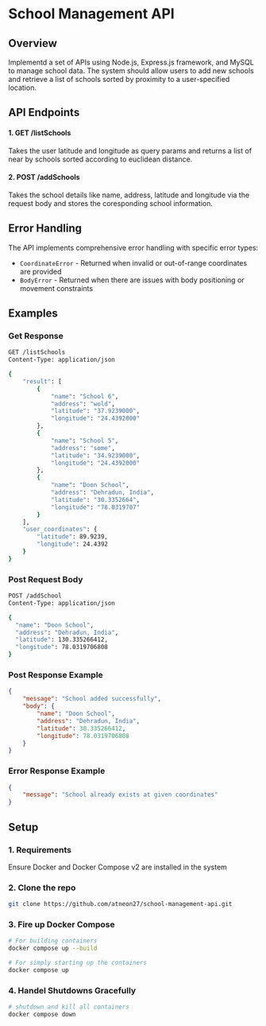 

# School Management API

## Overview
Implementd a set of APIs using Node.js, Express.js framework, and MySQL to manage school data. The system should allow users to add new schools and retrieve a list of schools sorted by proximity to a user-specified location.

## API Endpoints
#### 1. GET /listSchools
Takes the user latitude and longitude as query params and returns a list of near by schools sorted according to euclidean distance.

#### 2. POST /addSchools
Takes the school details like name, address, latitude and longitude via the request body and stores the coresponding school information.

## Error Handling
The API implements comprehensive error handling with specific error types:
- `CoordinateError` - Returned when invalid or out-of-range coordinates are provided
- `BodyError` - Returned when there are issues with body positioning or movement constraints

## Examples

### Get Response
```bash
GET /listSchools
Content-Type: application/json

{
    "result": [
        {
            "name": "School 6",
            "address": "wold",
            "latitude": "37.9239000",
            "longitude": "24.4392000"
        },
        {
            "name": "School 5",
            "address": "some",
            "latitude": "34.9239000",
            "longitude": "24.4392000"
        },
        {
            "name": "Doon School",
            "address": "Dehradun, India",
            "latitude": "30.3352664",
            "longitude": "78.0319707"
        }
    ],
    "user_coordinates": {
        "latitude": 89.9239,
        "longitude": 24.4392
    }
}
```

### Post Request Body
```bash
POST /addSchool
Content-Type: application/json

{
  "name": "Doon School",
  "address": "Dehradun, India",
  "latitude": 130.335266412,
  "longitude": 78.0319706808
}
```

### Post Response Example
```json
{
    "message": "School added successfully",
    "body": {
        "name": "Doon School",
        "address": "Dehradun, India",
        "latitude": 30.335266412,
        "longitude": 78.0319706808
    }
}
```

### Error Response Example
```json
{
    "message": "School already exists at given coordinates"
}
```

## Setup
### 1. Requirements
Ensure Docker and Docker Compose v2 are installed in the system 

### 2. Clone the repo
```bash
git clone https://github.com/atneon27/school-management-api.git
```

### 3. Fire up Docker Compose
```bash
# For building containers
docker compose up --build

# For simply starting up the containers
docker compose up
```

### 4. Handel Shutdowns Gracefully
```bash
# shutdown and kill all containers
docker compose down
```
